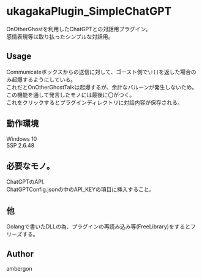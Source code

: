 # ukagakaPlugin_SimpleChatGPT
OnOtherGhostを利用したChatGPTとの対話用プラグイン。<br >
感情表現等は取り払ったシンプルな対話用。<br >


## Usage
Communicateボックスからの送信に対して、ゴースト側で`\![]`を返した場合のみ起爆するようにしている。<br >
これだとOnOtherGhostTalkは起爆するが、余計なバルーンが発生しないため。<br >
この機能を通して発言したモノには最後に〇がつく。<br >
これをクリックするとプラグインディレクトリに対話内容が保存される。<br >



## 動作環境
Windows 10<br >
SSP 2.6.48<br >


## 必要なモノ。
ChatGPTのAPI.<br >
ChatGPTConfig.jsonの中のAPI_KEYの項目に挿入すること。<br >


## 他
Golangで書いたDLLの為、プラグインの再読み込み等(FreeLibrary)をするとフリーズする。<br >


## Author
ambergon
